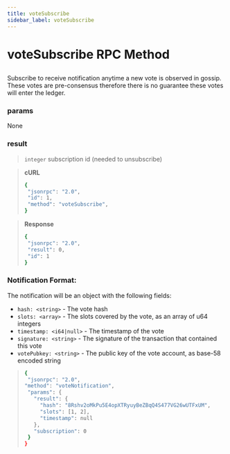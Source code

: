 ```yaml
---
title: voteSubscribe
sidebar_label: voteSubscribe
---
```

# voteSubscribe RPC Method

## 

Subscribe to receive notification anytime a new vote is observed in gossip. These votes are pre-consensus therefore there is no guarantee these votes will enter the ledger.

### params

None

### result

>`integer` subscription id (needed to unsubscribe)

> **cURL**
> ```bash
>{
>  "jsonrpc": "2.0",
>  "id": 1,
>  "method": "voteSubscribe",
>}
>```

> **Response**
> ```bash
>{
>  "jsonrpc": "2.0",
>  "result": 0,
>  "id": 1
>}
>```

### Notification Format:

The notification will be an object with the following fields:

- `hash: <string>` - The vote hash
- `slots: <array>` - The slots covered by the vote, as an array of u64 integers
- `timestamp: <i64|null>` - The timestamp of the vote
- `signature: <string>` - The signature of the transaction that contained this vote
- `votePubkey: <string>` - The public key of the vote account, as base-58 encoded string

>```bash
>{
>  "jsonrpc": "2.0",
> "method": "voteNotification",
>  "params": {
>    "result": {
>      "hash": "8Rshv2oMkPu5E4opXTRyuyBeZBqQ4S477VG26wUTFxUM",
>      "slots": [1, 2],
>      "timestamp": null
>    },
>    "subscription": 0
>  }
>}
```